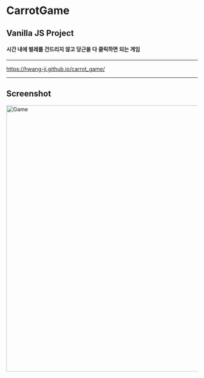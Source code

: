 # CarrotGame
## Vanilla JS Project
#### 시간 내에 벌레를 건드리지 않고 당근을 다 클릭하면 되는 게임 
------------------------------------------------

https://hwang-ji.github.io/carrot_game/

------------------------------------------------
## Screenshot
<img width="700" alt="Game" src="https://user-images.githubusercontent.com/79661326/109455340-bdeddf00-7a99-11eb-9a07-d59a361d7258.png">
